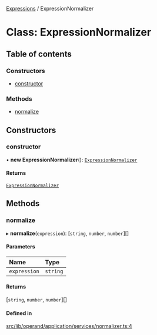 [Expressions](../README.md) / ExpressionNormalizer

# Class: ExpressionNormalizer

## Table of contents

### Constructors

- [constructor](ExpressionNormalizer.md#constructor)

### Methods

- [normalize](ExpressionNormalizer.md#normalize)

## Constructors

### constructor

• **new ExpressionNormalizer**(): [`ExpressionNormalizer`](ExpressionNormalizer.md)

#### Returns

[`ExpressionNormalizer`](ExpressionNormalizer.md)

## Methods

### normalize

▸ **normalize**(`expression`): [`string`, `number`, `number`][]

#### Parameters

| Name | Type |
| :------ | :------ |
| `expression` | `string` |

#### Returns

[`string`, `number`, `number`][]

#### Defined in

[src/lib/operand/application/services/normalizer.ts:4](https://github.com/FlavioLionelRita/3xpr/blob/6ae12c6/src/lib/operand/application/services/normalizer.ts#L4)
